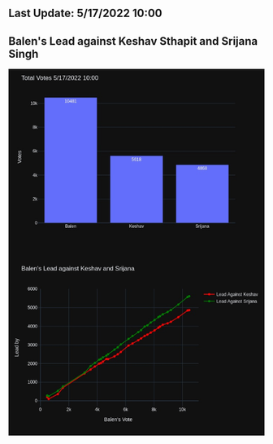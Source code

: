 ## Last Update: 5/17/2022 10:00

## Balen's Lead against Keshav Sthapit and Srijana Singh
![ScreenShot](final.jpg)

